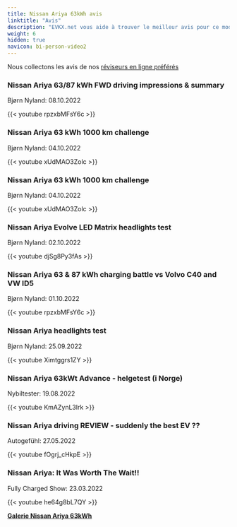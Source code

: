 ```yaml
---
title: Nissan Ariya 63kWh avis
linktitle: "Avis"
description: "EVKX.net vous aide à trouver le meilleur avis pour ce modèle."
weight: 6
hidden: true
navicon: bi-person-video2
---
```

Nous collectons les avis de nos [réviseurs en ligne préférés](../../../../../guides/evreviewers/)

<div class="container text-center shadow p-2 pe-4 mb-5 bg-body-tertiary rounded border">
<h3>Nissan Ariya 63/87 kWh FWD driving impressions & summary</h3>
<p>Bjørn Nyland: 08.10.2022</p>

{{< youtube rpzxbMFsY6c >}}

</div>
<div class="container text-center shadow p-2 pe-4 mb-5 bg-body-tertiary rounded border">
<h3>Nissan Ariya 63 kWh 1000 km challenge</h3>
<p>Bjørn Nyland: 04.10.2022</p>

{{< youtube xUdMAO3Zolc >}}

</div>
<div class="container text-center shadow p-2 pe-4 mb-5 bg-body-tertiary rounded border">
<h3>Nissan Ariya 63 kWh 1000 km challenge</h3>
<p>Bjørn Nyland: 04.10.2022</p>

{{< youtube xUdMAO3Zolc >}}

</div>
<div class="container text-center shadow p-2 pe-4 mb-5 bg-body-tertiary rounded border">
<h3>Nissan Ariya Evolve LED Matrix headlights test</h3>
<p>Bjørn Nyland: 02.10.2022</p>

{{< youtube djSg8Py3fAs >}}

</div>
<div class="container text-center shadow p-2 pe-4 mb-5 bg-body-tertiary rounded border">
<h3>Nissan Ariya 63 & 87 kWh charging battle vs Volvo C40 and VW ID5</h3>
<p>Bjørn Nyland: 01.10.2022</p>

{{< youtube rpzxbMFsY6c >}}

</div>
<div class="container text-center shadow p-2 pe-4 mb-5 bg-body-tertiary rounded border">
<h3>Nissan Ariya headlights test</h3>
<p>Bjørn Nyland: 25.09.2022</p>

{{< youtube Ximtggrs1ZY >}}

</div>
<div class="container text-center shadow p-2 pe-4 mb-5 bg-body-tertiary rounded border">
<h3>Nissan Ariya 63kWt Advance - helgetest (i Norge)</h3>
<p>Nybiltester: 19.08.2022</p>

{{< youtube KmAZynL3lrk >}}

</div>
<div class="container text-center shadow p-2 pe-4 mb-5 bg-body-tertiary rounded border">
<h3>Nissan Ariya driving REVIEW - suddenly the best EV ??</h3>
<p>Autogefühl: 27.05.2022</p>

{{< youtube fOgrj_cHkpE >}}

</div>
<div class="container text-center shadow p-2 pe-4 mb-5 bg-body-tertiary rounded border">
<h3>Nissan Ariya: It Was Worth The Wait!!</h3>
<p>Fully Charged Show: 23.03.2022</p>

{{< youtube he64g8bL7QY >}}

</div>
<div class="mt-3 mb-3">
<a href="../gallery/" class="text-decoration-none text-black">
<strong><i class="bi-arrow-left"></i>Galerie  </strong>
</a>
<a href="../" class="text-decoration-none text-black float-end">
<strong>Nissan Ariya 63kWh <i class="bi-arrow-right"></i></strong>
</a>
</div>
